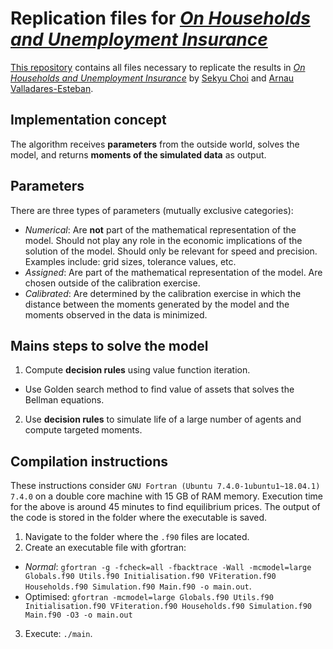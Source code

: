# Replication files for [_On Households and Unemployment Insurance_](https://arnau.eu/OnHHandUI.pdf)
[This repository](https://github.com/drarnau/HHandUI) contains all files necessary to replicate the results in [_On Households and Unemployment Insurance_](https://arnau.eu/OnHHandUI.pdf) by [Sekyu Choi](http://sekyuchoi.weebly.com/) and [Arnau Valladares-Esteban](https://arnau.eu/).

## Implementation concept
The algorithm receives **parameters** from the outside world, solves the model, and returns **moments of the simulated data** as output.

## Parameters
There are three types of parameters (mutually exclusive categories):
- *Numerical*: Are **not** part of the mathematical representation of the model. Should not play any role in the economic implications of the solution of the model. Should only be relevant for speed and precision. Examples include: grid sizes, tolerance values, etc.
- *Assigned*: Are part of the mathematical representation of the model. Are chosen outside of the calibration exercise.
- *Calibrated*: Are determined by the calibration exercise in which the distance between the moments generated by the model and the moments observed in the data is minimized.

## Mains steps to solve the model
1. Compute **decision rules** using value function iteration.
  - Use Golden search method to find value of assets that solves the Bellman equations.
2. Use **decision rules** to simulate life of a large number of agents and compute targeted moments.

## Compilation instructions
These instructions consider `GNU Fortran (Ubuntu 7.4.0-1ubuntu1~18.04.1) 7.4.0` on a double core machine with 15 GB of RAM memory. Execution time for the above is around 45 minutes to find equilibrium prices. The output of the code is stored in the folder where the executable is saved.

1. Navigate to the folder where the `.f90` files are located.
2. Create an executable file with gfortran:
  - *Normal*: `gfortran -g -fcheck=all -fbacktrace -Wall -mcmodel=large Globals.f90 Utils.f90 Initialisation.f90 VFiteration.f90 Households.f90 Simulation.f90 Main.f90 -o main.out`.
  - Optimised: `gfortran -mcmodel=large Globals.f90 Utils.f90 Initialisation.f90 VFiteration.f90 Households.f90 Simulation.f90 Main.f90 -O3 -o main.out`
3. Execute: `./main`.
